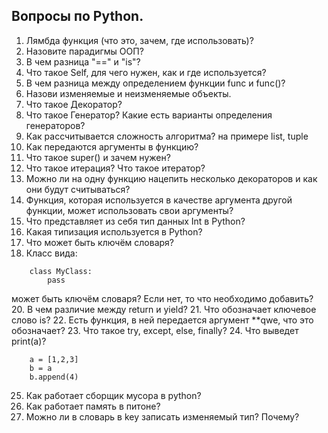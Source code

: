 ## Вопросы по Python.

1. Лямбда функция (что это, зачем, где использовать)?
2. Назовите парадигмы ООП?
3. В чем разница "==" и "is"?
4. Что такое Self, для чего нужен, как и где используется?
5. В чем разница между определением функции func и func()?
6. Назови изменяемые и неизменяемые объекты.
7. Что такое Декоратор?
8. Что такое Генератор? Какие есть варианты определения генераторов?
9. Как рассчитывается сложность алгоритма? на примере list, tuple
10. Как передаются аргументы в функцию?
11. Что такое super() и зачем нужен?
12. Что такое итерация? Что такое итератор?
13. Можно ли на одну функцию нацепить несколько декораторов и как они будут считываться?
14. Функция, которая используется в качестве аргумента другой функции, может использовать свои аргументы?
15. Что представляет из себя тип данных Int в Python?
16. Какая типизация используется в Python?
17. Что может быть ключём словаря?
18. Класс вида:
    
```
    class MyClass:
        pass
```

может быть ключём словаря? Если нет, то что необходимо добавить?
20. В чем различие между return и yield?
21. Что обозначает ключевое слово is?
22. Есть функция, в ней передается аргумент **qwe, что это обозначает?
23. Что такое try, except, else, finally?
24. Что выведет print(a)?

```
    a = [1,2,3]
    b = a
    b.append(4)
```
25. Как работает сборщик мусора в python?
26. Как работает память в питоне?
27. Можно ли в словарь в key записать изменяемый тип? Почему?